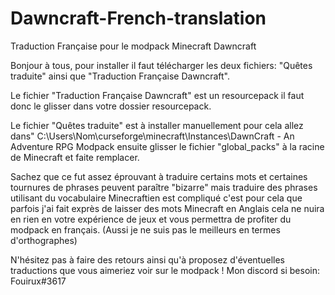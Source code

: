 # Dawncraft-French-translation
Traduction Française pour le modpack Minecraft Dawncraft


Bonjour à tous, pour installer il faut télécharger les deux fichiers: "Quêtes traduite" ainsi que "Traduction Française Dawncraft".

Le fichier "Traduction Française Dawncraft"  est un resourcepack il faut donc le glisser dans votre dossier resourcepack.

Le fichier "Quêtes traduite" est à installer manuellement pour cela allez dans" C:\Users\Nom\curseforge\minecraft\Instances\DawnCraft - An Adventure RPG Modpack ensuite glisser le fichier "global_packs" à la racine de Minecraft et faite remplacer.

Sachez que ce fut assez éprouvant à traduire certains mots et certaines tournures de phrases peuvent paraître "bizarre" mais traduire des phrases utilisant du vocabulaire Minecraftien est compliqué c'est pour cela que parfois j'ai fait exprès de laisser des mots Minecraft en Anglais cela ne nuira en rien en votre expérience de jeux et vous permettra de profiter du modpack en français. (Aussi je ne suis pas le meilleurs en termes d'orthographes)

N'hésitez pas à faire des retours ainsi qu'à proposez d'éventuelles traductions que vous aimeriez voir sur le modpack !
Mon discord si besoin: Fouirux#3617
